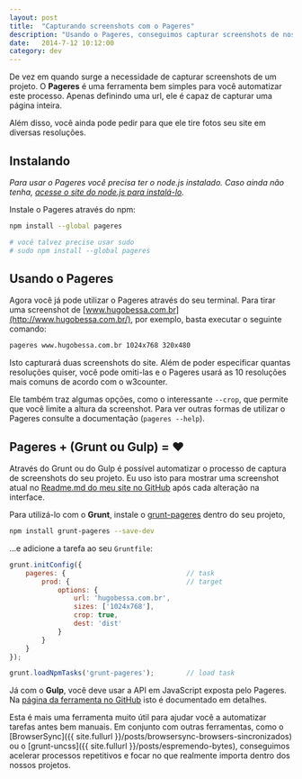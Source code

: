 ```yaml
---
layout: post
title:  "Capturando screenshots com o Pageres"
description: "Usando o Pageres, conseguimos capturar screenshots de nossos projetos em diversas resoluções, de forma automatizada"
date:   2014-7-12 10:12:00
category: dev
---
```


De vez em quando surge a necessidade de capturar screenshots de um projeto. O **Pageres** é uma ferramenta bem simples para você automatizar este processo. Apenas definindo uma url, ele é capaz de capturar uma página inteira.

Além disso, você ainda pode pedir para que ele tire fotos seu site em diversas resoluções.

<!--more-->

## Instalando

*Para usar o Pageres você precisa ter o node.js instalado. Caso ainda não tenha, [acesse o site do node.js para instalá-lo](http://nodejs.org).*

Instale o Pageres através do npm:

```bash
npm install --global pageres

# você talvez precise usar sudo
# sudo npm install --global pageres
```

## Usando o Pageres

Agora você já pode utilizar o Pageres através do seu terminal. Para tirar uma screenshot de [www.hugobessa.com.br](http://www.hugobessa.com.br/), por exemplo, basta executar o seguinte comando:

```bash
pageres www.hugobessa.com.br 1024x768 320x480
```

Isto capturará duas screenshots do site. Além de poder especificar quantas resoluções quiser, você pode omiti-las e o Pageres usará as 10 resoluções mais comuns de acordo com o w3counter.

Ele também traz algumas opções, como o interessante `--crop`, que permite que você limite a altura da screenshot. Para ver outras formas de utilizar o Pageres consulte a documentação (`pageres --help`).

## Pageres + (Grunt ou Gulp) = ♥︎

Através do Grunt ou do Gulp é possível automatizar o processo de captura de screenshots do seu projeto. Eu uso isto para mostrar uma screenshot atual no [Readme.md do meu site no GitHub](https://github.com/hugobessaa/hugobessa) após cada alteração na interface.

Para utilizá-lo com o **Grunt**, instale o [grunt-pageres](https://github.com/sindresorhus/grunt-pageres) dentro do seu projeto,

```bash
npm install grunt-pageres --save-dev
```

…e adicione a tarefa ao seu `Gruntfile`:

```javascript
grunt.initConfig({
    pageres: {                              // task
        prod: {                             // target
            options: {
                url: 'hugobessa.com.br',
                sizes: ['1024x768'],
                crop: true,
                dest: 'dist'
            }
        }
    }
});

grunt.loadNpmTasks('grunt-pageres');        // load task
```

Já com o **Gulp**, você deve usar a API em JavaScript exposta pelo Pageres. Na [página da ferramenta no GitHub](https://github.com/sindresorhus/pageres#api) isto é documentado em detalhes.

Esta é mais uma ferramenta muito útil para ajudar você a automatizar tarefas antes bem manuais. Em conjunto com outras ferramentas, como o [BrowserSync]({{ site.fullurl }}/posts/browsersync-browsers-sincronizados) ou o [grunt-uncss]({{ site.fullurl }}/posts/espremendo-bytes), conseguimos acelerar processos repetitivos e focar no que realmente importa dentro dos nossos projetos.
